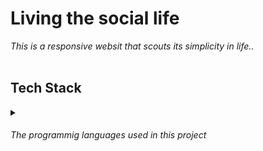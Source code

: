 # Living the social life

_This is a responsive websit that scouts its simplicity in life.._
<br><br>


## Tech Stack

<details>
<summary><h6>The programmig languages used in this project</h6></summary>

Here's a recap of all the languages that I've used:

- HTML.
- CSS.

  My website is now live and has been deployed!

</details>
